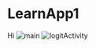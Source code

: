 # LearnApp1
Hi
![main](https://github.com/developer-kaczmarek/LearnApp1/blob/master/main.png)
![logitActivity](https://github.com/developer-kaczmarek/LearnApp1/blob/master/loginActivity.gif)
